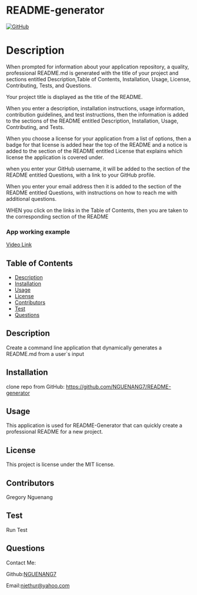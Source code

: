 # README-generator


[![GitHub](https://img.shields.io/github/license/NGUENANG7/README-Generator?logo=MIT&style=plastic)](https://github.com/BB/undefined)

# Description

When prompted for information about your application repository, a quality, professional README.md is generated with the title of 
your project and sections entitled Description,Table of Contents, Installation, Usage, License, Contributing, Tests, and Questions.

Your project title is displayed as the title of the README.

When you enter a description, installation instructions, usage information, contribution guidelines, and test instructions, then the 
information is added to the sections of the README entitled Description, Installation, Usage, Contributing, and Tests.

When you choose a license for your application from a list of options, then a badge for that license is added hear the top of the README
and a notice is added to the section of the README entitled License that explains which license the application is covered under.

when you enter your GitHub username, it will be added to the section of the README entitled Questions, with a link to your GitHub profile.

When you enter your email address then it is added to the section of the README entitled Questions, with instructions on how to reach me with additional questions.

WHEN you click on the links in the Table of Contents, then you are taken to the corresponding section of the README

### App working example

[Video Link](https://drive.google.com/file/d/1DOMO_dTBfwYLq6KFlEgt9Amve1aBF3FV/view)

## Table of Contents
* [Description](#description)
* [Installation](#installation)
* [Usage](#usage)
* [License](#license)
* [Contributors](#contributors)
* [Test](#test)
* [Questions](#questions)

## Description
Create a command line application that dynamically generates a README.md from a user`s input

## Installation 
clone repo from GitHub: https://github.com/NGUENANG7/README-generator

## Usage 
This application is used for README-Generator that can quickly create a professional README for a new project.

## License
This project is license under the MIT license.

## Contributors
Gregory Nguenang

## Test
Run Test

## Questions
Contact Me:

Github:[NGUENANG7](https://github.com/NGUENANG7)

Email:[njethur@yahoo.com](https://github.com/NGUENANG7)
